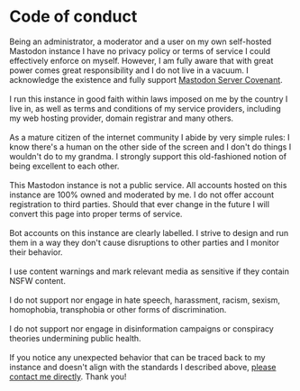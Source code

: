 <h1>Code of conduct</h1>

Being an administrator, a moderator and a user on my own self-hosted Mastodon instance I have no privacy policy or terms of service I could effectively enforce on myself. However, I am fully aware that with great power comes great responsibility and I do not live in a vacuum. I acknowledge the existence and fully support <a href="https://joinmastodon.org/covenant">Mastodon Server Covenant</a>.
<br/><br/>
I run this instance in good faith within laws imposed on me by the country I live in, as well as terms and conditions of my service providers, including my web hosting provider, domain registrar and many others.
<br/><br/>
As a mature citizen of the internet community I abide by very simple rules: I know there's a human on the other side of the screen and I don't do things I wouldn't do to my grandma. I strongly support this old-fashioned notion of being excellent to each other.
<br/><br/>
This Mastodon instance is not a public service. All accounts hosted on this instance are 100% owned and moderated by me. I do not offer account registration to third parties. Should that ever change in the future I will convert this page into proper terms of service.
<br/><br/>
Bot accounts on this instance are clearly labelled. I strive to design and run them in a way they don't cause disruptions to other parties and I monitor their behavior.
<br/><br/>
I use content warnings and mark relevant media as sensitive if they contain NSFW content.
<br/><br/>
I do not support nor engage in hate speech, harassment, racism, sexism, homophobia, transphobia or other forms of discrimination.
<br/><br/>
I do not support nor engage in disinformation campaigns or conspiracy theories undermining public health.
<br/><br/>
If you notice any unexpected behavior that can be traced back to my instance and doesn't align with the standards I described above, <a href="#">please contact me directly</a>. Thank you!
